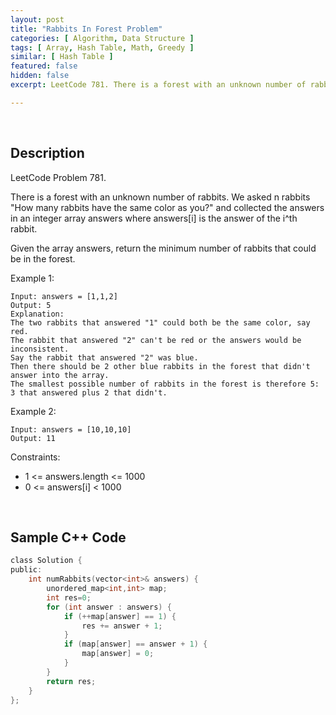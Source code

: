 ```yaml
---
layout: post
title: "Rabbits In Forest Problem"
categories: [ Algorithm, Data Structure ]
tags: [ Array, Hash Table, Math, Greedy ]
similar: [ Hash Table ]
featured: false
hidden: false
excerpt: LeetCode 781. There is a forest with an unknown number of rabbits. We asked n rabbits "How many rabbits have the same color as you?" and collected the answers in an integer array answers where answers[i] is the answer of the i^th rabbit.

---
```


<br />

## Description

LeetCode Problem 781.

There is a forest with an unknown number of rabbits. We asked n rabbits "How many rabbits have the same color as you?" and collected the answers in an integer array answers where answers[i] is the answer of the i^th rabbit.

Given the array answers, return the minimum number of rabbits that could be in the forest.

Example 1:
```
Input: answers = [1,1,2]
Output: 5
Explanation:
The two rabbits that answered "1" could both be the same color, say red.
The rabbit that answered "2" can't be red or the answers would be inconsistent.
Say the rabbit that answered "2" was blue.
Then there should be 2 other blue rabbits in the forest that didn't answer into the array.
The smallest possible number of rabbits in the forest is therefore 5: 3 that answered plus 2 that didn't.
```

Example 2:
```
Input: answers = [10,10,10]
Output: 11
```

Constraints:
* 1 <= answers.length <= 1000
* 0 <= answers[i] < 1000

<br />

## Sample C++ Code


```c
class Solution {
public:
    int numRabbits(vector<int>& answers) {
        unordered_map<int,int> map;
        int res=0;
        for (int answer : answers) {
            if (++map[answer] == 1) {
                res += answer + 1;
            }
            if (map[answer] == answer + 1) {
                map[answer] = 0;
            }
        }
        return res;
    }
};
```


